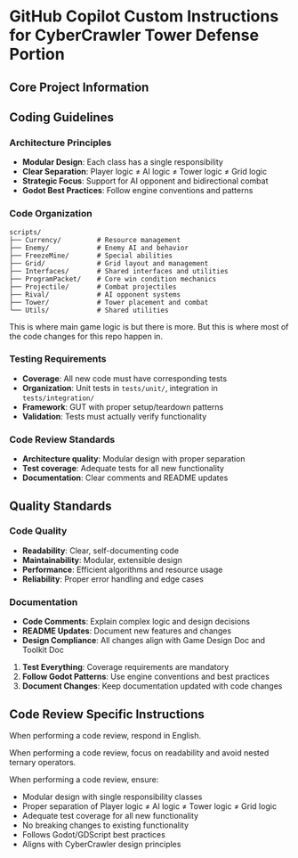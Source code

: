 # GitHub Copilot Custom Instructions for CyberCrawler Tower Defense Portion

## Core Project Information

## Coding Guidelines

### Architecture Principles
- **Modular Design**: Each class has a single responsibility
- **Clear Separation**: Player logic ≠ AI logic ≠ Tower logic ≠ Grid logic
- **Strategic Focus**: Support for AI opponent and bidirectional combat
- **Godot Best Practices**: Follow engine conventions and patterns

### Code Organization
```
scripts/
├── Currency/         # Resource management
├── Enemy/            # Enemy AI and behavior
├── FreezeMine/       # Special abilities
├── Grid/             # Grid layout and management
├── Interfaces/       # Shared interfaces and utilities
├── ProgramPacket/    # Core win condition mechanics
├── Projectile/       # Combat projectiles
├── Rival/            # AI opponent systems
├── Tower/            # Tower placement and combat
└── Utils/            # Shared utilities
```
This is where main game logic is but there is more. But this is where most of the code changes for this repo happen in.

### Testing Requirements
- **Coverage**: All new code must have corresponding tests
- **Organization**: Unit tests in `tests/unit/`, integration in `tests/integration/`
- **Framework**: GUT with proper setup/teardown patterns
- **Validation**: Tests must actually verify functionality

### Code Review Standards
- **Architecture quality**: Modular design with proper separation
- **Test coverage**: Adequate tests for all new functionality
- **Documentation**: Clear comments and README updates

## Quality Standards

### Code Quality
- **Readability**: Clear, self-documenting code
- **Maintainability**: Modular, extensible design
- **Performance**: Efficient algorithms and resource usage
- **Reliability**: Proper error handling and edge cases

### Documentation
- **Code Comments**: Explain complex logic and design decisions
- **README Updates**: Document new features and changes
- **Design Compliance**: All changes align with Game Design Doc and Toolkit Doc

1. **Test Everything**: Coverage requirements are mandatory
2. **Follow Godot Patterns**: Use engine conventions and best practices
3. **Document Changes**: Keep documentation updated with code changes

## Code Review Specific Instructions

When performing a code review, respond in English.

When performing a code review, focus on readability and avoid nested ternary operators.

When performing a code review, ensure:
- Modular design with single responsibility classes
- Proper separation of Player logic ≠ AI logic ≠ Tower logic ≠ Grid logic
- Adequate test coverage for all new functionality
- No breaking changes to existing functionality
- Follows Godot/GDScript best practices
- Aligns with CyberCrawler design principles 